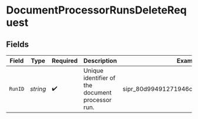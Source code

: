 # DocumentProcessorRunsDeleteRequest


## Fields

| Field                                            | Type                                             | Required                                         | Description                                      | Example                                          |
| ------------------------------------------------ | ------------------------------------------------ | ------------------------------------------------ | ------------------------------------------------ | ------------------------------------------------ |
| `RunID`                                          | *string*                                         | :heavy_check_mark:                               | Unique identifier of the document processor run. | sipr_80d99491271946c684375a051ca9e850            |